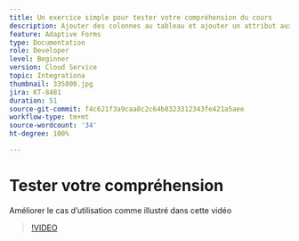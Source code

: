 ```yaml
---
title: Un exercice simple pour tester votre compréhension du cours
description: Ajouter des colonnes au tableau et ajouter un attribut aux critères de recherche
feature: Adaptive Forms
type: Documentation
role: Developer
level: Beginner
version: Cloud Service
topic: Integrationa
thumbnail: 335800.jpg
jira: KT-8481
duration: 51
source-git-commit: f4c621f3a9caa8c2c64b8323312343fe421a5aee
workflow-type: tm+mt
source-wordcount: '34'
ht-degree: 100%

---
```


# Tester votre compréhension

Améliorer le cas d’utilisation comme illustré dans cette vidéo

>[!VIDEO](https://video.tv.adobe.com/v/335800?quality=12&learn=on)

